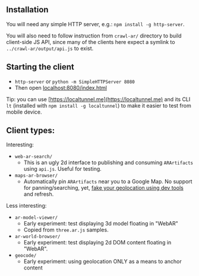## Installation

You will need any simple HTTP server, e.g.: `npm install -g http-server`.

You will also need to follow instruction from `crawl-ar/` directory to build client-side JS API, since many of the clients here expect a symlink to `../crawl-ar/output/api.js` to exist.


## Starting the client

* `http-server` or `python -m SimpleHTTPServer 8080`
* Then open [localhost:8080/index.html](http://localhost:8080/index.html)

Tip: you can use [https://localtunnel.me](https://localtunnel.me) and its CLI `lt` (installed with `npm install -g localtunnel`) to make it easier to test from mobile device.

## Client types:

Interesting:

* `web-ar-search/`
  * This is an ugly 2d interface to publishing and consuming `ARArtifacts` using `api.js`.  Useful for testing.
* `maps-ar-browser/`
  * Automatically pin `ARArtifacts` near you to a Google Map.  No support for panning/searching, yet, [fake your geolocation using dev tools](https://developers.google.com/web/tools/chrome-devtools/device-mode/device-input-and-sensors) and refresh.

Less interesting:

* `ar-model-viewer/`
  * Early experiment: test displaying 3d model floating in "WebAR"
  * Copied from `three.ar.js` samples.
* `ar-world-browser/`
  * Early experiment: test displaying 2d DOM content floating in "WebAR".
* `geocode/`
  * Early experiment: using geolocation ONLY as a means to anchor content

